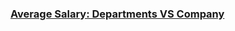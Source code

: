 ### [Average Salary: Departments VS Company](https://leetcode.com/problems/average-salary-departments-vs-company)

